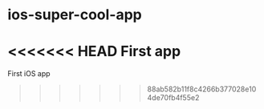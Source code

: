 # ios-super-cool-app
<<<<<<< HEAD
First app
=======
First iOS app
>>>>>>> 88ab582b11f8c4266b377028e104de70fb4f55e2
